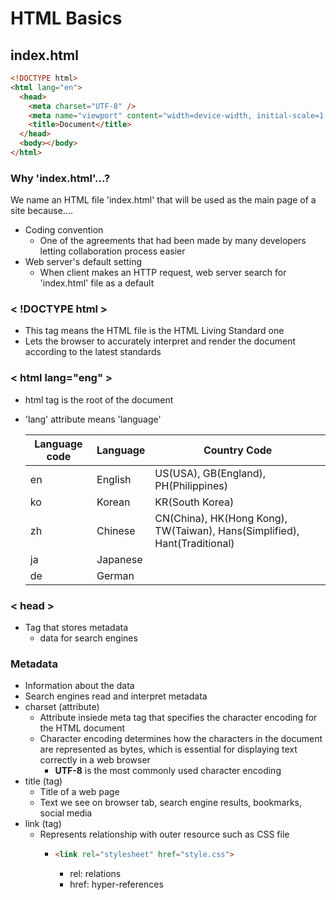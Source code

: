 # HTML Basics

## index.html

```HTML
<!DOCTYPE html>
<html lang="en">
  <head>
    <meta charset="UTF-8" />
    <meta name="viewport" content="width=device-width, initial-scale=1.0" />
    <title>Document</title>
  </head>
  <body></body>
</html>
```

### Why 'index.html'...?

We name an HTML file 'index.html' that will be used as the main page of a site because....

- Coding convention
  - One of the agreements that had been made by many developers letting collaboration process easier
- Web server's default setting
  - When client makes an HTTP request, web server search for 'index.html' file as a default

### < !DOCTYPE html >

- This tag means the HTML file is the HTML Living Standard one
- Lets the browser to accurately interpret and render the document according to the latest standards

### < html lang="eng" >

- html tag is the root of the document
- 'lang' attribute means 'language'

  | Language code | Language | Country Code                                                              |
  | ------------- | -------- | ------------------------------------------------------------------------- |
  | en            | English  | US(USA), GB(England), PH(Philippines)                                     |
  | ko            | Korean   | KR(South Korea)                                                           |
  | zh            | Chinese  | CN(China), HK(Hong Kong), TW(Taiwan), Hans(Simplified), Hant(Traditional) |
  | ja            | Japanese |                                                                           |
  | de            | German   |                                                                           |

### < head >

- Tag that stores metadata
  - data for search engines

### Metadata

- Information about the data
- Search engines read and interpret metadata
- charset (attribute)
  - Attribute insiede meta tag that specifies the character encoding for the HTML document
  - Character encoding determines how the characters in the document are represented as bytes, which is essential for displaying text correctly in a web browser
    - **UTF-8** is the most commonly used character encoding
- title (tag)
  - Title of a web page
  - Text we see on browser tab, search engine results, bookmarks, social media
- link (tag)
  - Represents relationship with outer resource such as CSS file
    - ```HTML
      <link rel="stylesheet" href="style.css">
      ```
      - rel: relations
      - href: hyper-references
